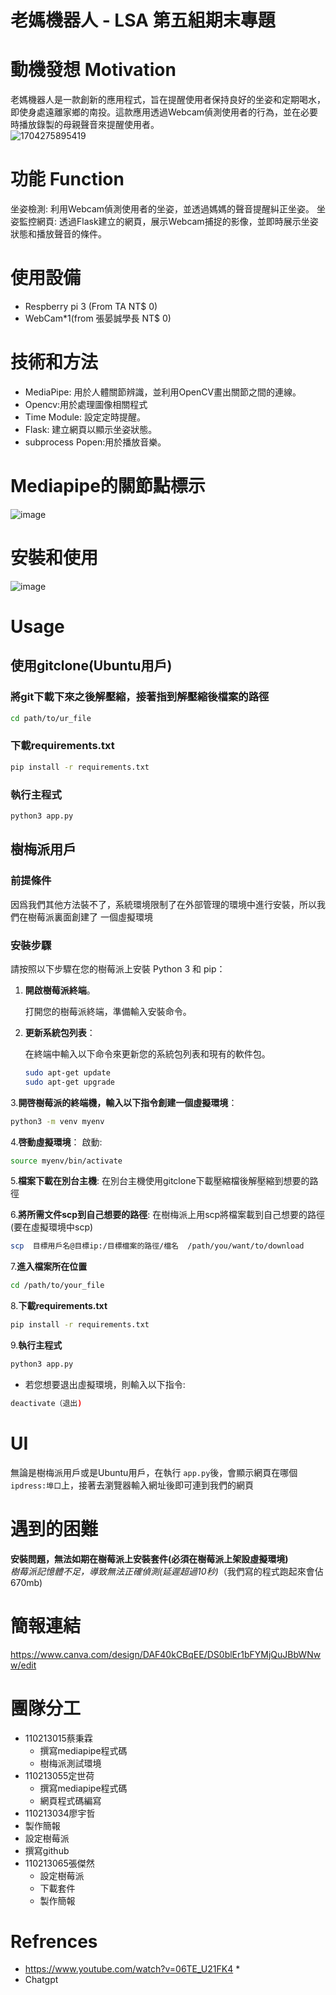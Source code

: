 # 老媽機器人 - LSA 第五組期末專題
# 動機發想 Motivation
老媽機器人是一款創新的應用程式，旨在提醒使用者保持良好的坐姿和定期喝水，即使身處遠離家鄉的南投。這款應用透過Webcam偵測使用者的行為，並在必要時播放錄製的母親聲音來提醒使用者。  
![1704275895419](https://github.com/yuzher33/LSA/assets/151426386/c14fb4d7-cb85-4ac4-9b22-6377ea2bc006)

# 功能 Function
坐姿檢測: 利用Webcam偵測使用者的坐姿，並透過媽媽的聲音提醒糾正坐姿。
坐姿監控網頁: 透過Flask建立的網頁，展示Webcam捕捉的影像，並即時展示坐姿狀態和播放聲音的條件。

# 使用設備
* Respberry pi 3 (From TA NT$ 0)
* WebCam*1(from 張晏誠學長 NT$ 0)
  
# 技術和方法
* MediaPipe: 用於人體關節辨識，並利用OpenCV畫出關節之間的連線。
* Opencv:用於處理圖像相關程式
* Time Module: 設定定時提醒。
* Flask: 建立網頁以顯示坐姿狀態。
* subprocess Popen:用於播放音樂。

# Mediapipe的關節點標示
![image](https://github.com/yuzher33/LSA/assets/148021569/0121f494-3c08-4e64-a0f9-3bd8a14be182)
# 安裝和使用
![image](https://github.com/yuzher33/LSA/assets/151426386/367c9d21-7dd0-4316-ac56-d99c16facbe9)

# Usage 
## 使用gitclone(Ubuntu用戶)
### 將git下載下來之後解壓縮，接著指到解壓縮後檔案的路徑
```bash
cd path/to/ur_file
```
### 下載requirements.txt
```bash
pip install -r requirements.txt
```
### 執行主程式
```bash
python3 app.py
```
## 樹梅派用戶

### 前提條件
因爲我們其他方法裝不了，系統環境限制了在外部管理的環境中進行安裝，所以我們在樹莓派裏面創建了
一個虛擬環境
### 安裝步驟

請按照以下步驟在您的樹莓派上安裝 Python 3 和 pip：

1. **開啟樹莓派終端**。
   
   打開您的樹莓派終端，準備輸入安裝命令。

2. **更新系統包列表**：

   在終端中輸入以下命令來更新您的系統包列表和現有的軟件包。
   
   ```bash
   sudo apt-get update
   sudo apt-get upgrade
   ```
   
3.**開啓樹莓派的終端機，輸入以下指令創建一個虛擬環境**：
   ```bash
   python3 -m venv myenv   
   ```   
4.**啓動虛擬環境**：
   啟動:
   ```bash
   source myenv/bin/activate
   ```
5.**檔案下載在別台主機**:
在別台主機使用gitclone下載壓縮檔後解壓縮到想要的路徑

6.**將所需文件scp到自己想要的路徑**:
在樹梅派上用scp將檔案載到自己想要的路徑(要在虛擬環境中scp)
```bash
scp  目標用戶名@目標ip:/目標檔案的路徑/檔名  /path/you/want/to/download
```

7.**進入檔案所在位置**
```bash
cd /path/to/your_file
```
   
8.**下載requirements.txt**
```bash
pip install -r requirements.txt
```
9.**執行主程式**
```bash
python3 app.py
```

* 若您想要退出虛擬環境，則輸入以下指令:
```bash
deactivate（退出)    
```

# UI
無論是樹梅派用戶或是Ubuntu用戶，在執行 `app.py`後，會顯示網頁在哪個`ipdress:埠口`上，接著去瀏覽器輸入網址後即可連到我們的網頁


# 遇到的困難  
**安裝問題，無法如期在樹莓派上安裝套件(必須在樹莓派上架設虛擬環境)**  
*樹莓派記憶體不足，導致無法正確偵測(延遲超過10秒)*（我們寫的程式跑起來會佔670mb)

# 簡報連結
https://www.canva.com/design/DAF40kCBqEE/DS0blEr1bFYMjQuJBbWNww/edit

# 團隊分工
* 110213015蔡秉霖
  * 撰寫mediapipe程式碼
  * 樹梅派測試環境
* 110213055定世荷
  * 撰寫mediapipe程式碼
  * 網頁程式碼編寫
*  110213034廖宇哲
  * 製作簡報
  * 設定樹莓派
  * 撰寫github  
* 110213065張傑然
  * 設定樹莓派
  * 下載套件  
  * 製作簡報

# Refrences
* https://www.youtube.com/watch?v=06TE_U21FK4 *
* Chatgpt
